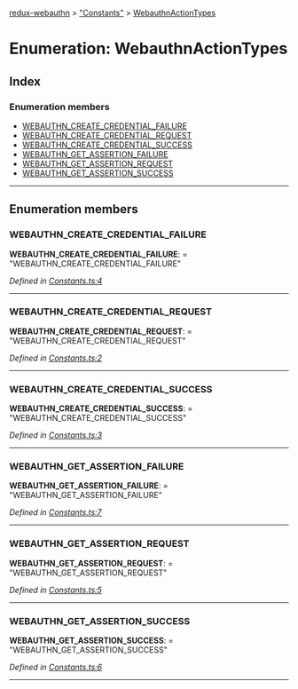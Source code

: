 [redux-webauthn](../README.md) > ["Constants"](../modules/_constants_.md) > [WebauthnActionTypes](../enums/_constants_.webauthnactiontypes.md)

# Enumeration: WebauthnActionTypes

## Index

### Enumeration members

* [WEBAUTHN_CREATE_CREDENTIAL_FAILURE](_constants_.webauthnactiontypes.md#webauthn_create_credential_failure)
* [WEBAUTHN_CREATE_CREDENTIAL_REQUEST](_constants_.webauthnactiontypes.md#webauthn_create_credential_request)
* [WEBAUTHN_CREATE_CREDENTIAL_SUCCESS](_constants_.webauthnactiontypes.md#webauthn_create_credential_success)
* [WEBAUTHN_GET_ASSERTION_FAILURE](_constants_.webauthnactiontypes.md#webauthn_get_assertion_failure)
* [WEBAUTHN_GET_ASSERTION_REQUEST](_constants_.webauthnactiontypes.md#webauthn_get_assertion_request)
* [WEBAUTHN_GET_ASSERTION_SUCCESS](_constants_.webauthnactiontypes.md#webauthn_get_assertion_success)

---

## Enumeration members

<a id="webauthn_create_credential_failure"></a>

###  WEBAUTHN_CREATE_CREDENTIAL_FAILURE

**WEBAUTHN_CREATE_CREDENTIAL_FAILURE**:  = "WEBAUTHN_CREATE_CREDENTIAL_FAILURE"

*Defined in [Constants.ts:4](https://github.com/subyraman/redux-webauthn/blob/0d7d2ba/src/Constants.ts#L4)*

___
<a id="webauthn_create_credential_request"></a>

###  WEBAUTHN_CREATE_CREDENTIAL_REQUEST

**WEBAUTHN_CREATE_CREDENTIAL_REQUEST**:  = "WEBAUTHN_CREATE_CREDENTIAL_REQUEST"

*Defined in [Constants.ts:2](https://github.com/subyraman/redux-webauthn/blob/0d7d2ba/src/Constants.ts#L2)*

___
<a id="webauthn_create_credential_success"></a>

###  WEBAUTHN_CREATE_CREDENTIAL_SUCCESS

**WEBAUTHN_CREATE_CREDENTIAL_SUCCESS**:  = "WEBAUTHN_CREATE_CREDENTIAL_SUCCESS"

*Defined in [Constants.ts:3](https://github.com/subyraman/redux-webauthn/blob/0d7d2ba/src/Constants.ts#L3)*

___
<a id="webauthn_get_assertion_failure"></a>

###  WEBAUTHN_GET_ASSERTION_FAILURE

**WEBAUTHN_GET_ASSERTION_FAILURE**:  = "WEBAUTHN_GET_ASSERTION_FAILURE"

*Defined in [Constants.ts:7](https://github.com/subyraman/redux-webauthn/blob/0d7d2ba/src/Constants.ts#L7)*

___
<a id="webauthn_get_assertion_request"></a>

###  WEBAUTHN_GET_ASSERTION_REQUEST

**WEBAUTHN_GET_ASSERTION_REQUEST**:  = "WEBAUTHN_GET_ASSERTION_REQUEST"

*Defined in [Constants.ts:5](https://github.com/subyraman/redux-webauthn/blob/0d7d2ba/src/Constants.ts#L5)*

___
<a id="webauthn_get_assertion_success"></a>

###  WEBAUTHN_GET_ASSERTION_SUCCESS

**WEBAUTHN_GET_ASSERTION_SUCCESS**:  = "WEBAUTHN_GET_ASSERTION_SUCCESS"

*Defined in [Constants.ts:6](https://github.com/subyraman/redux-webauthn/blob/0d7d2ba/src/Constants.ts#L6)*

___

